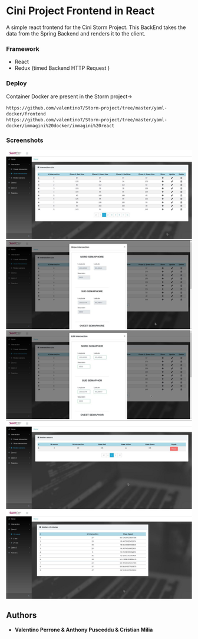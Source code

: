 # Cini Project Frontend in React

A simple react frontend for the Cini Storm Project. This BackEnd takes the data from the Spring Backend and renders it to the client.

### Framework

- React 
- Redux (timed Backend HTTP Request )


### Deploy

Container Docker are present in the Storm project-> 
```
https://github.com/valentino7/Storm-project/tree/master/yaml-docker/frontend
https://github.com/valentino7/Storm-project/tree/master/yaml-docker/immagini%20docker/immagini%20react
```

### Screenshots

![Image description](https://github.com/valentino7/React-Frontend-Cini/blob/master/Screenshot/photo_2020-04-04_12-46-00.jpg)
![Image description](https://github.com/valentino7/React-Frontend-Cini/blob/master/Screenshot/photo_2020-04-04_12-46-34.jpg)
![Image description](https://github.com/valentino7/React-Frontend-Cini/blob/master/Screenshot/photo_2020-04-04_12-46-42.jpg)
![Image description](https://github.com/valentino7/React-Frontend-Cini/blob/master/Screenshot/photo_2020-04-04_12-46-48.jpg)
![Image description](https://github.com/valentino7/React-Frontend-Cini/blob/master/Screenshot/photo_2020-04-04_12-46-51.jpg)





## Authors

* **Valentino Perrone & Anthony Pusceddu & Cristian Milia**
